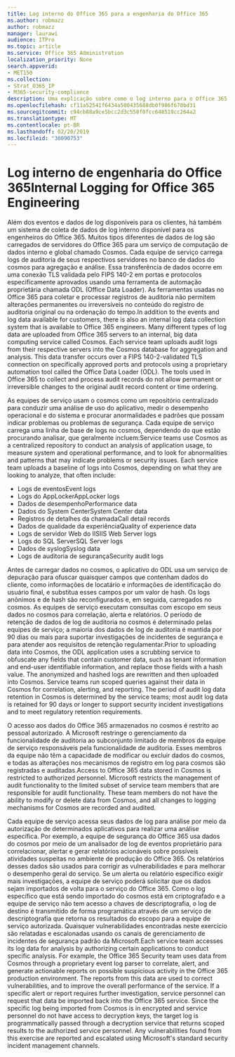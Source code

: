 ```yaml
---
title: Log interno do Office 365 para a engenharia do Office 365
ms.author: robmazz
author: robmazz
manager: laurawi
audience: ITPro
ms.topic: article
ms.service: Office 365 Administration
localization_priority: None
search.appverid:
- MET150
ms.collection:
- Strat_O365_IP
- M365-security-compliance
description: Uma explicação sobre como o log interno para o Office 365 Engineering Teams funciona.
ms.openlocfilehash: cf11a52541f6434a580435688db0f986f670bd31
ms.sourcegitcommit: c94cb88a9ce5bcc2d3c558f0fcc648519cc264a2
ms.translationtype: MT
ms.contentlocale: pt-BR
ms.lasthandoff: 02/20/2019
ms.locfileid: "30090753"
---
```

# <a name="internal-logging-for-office-365-engineering"></a><span data-ttu-id="15826-103">Log interno de engenharia do Office 365</span><span class="sxs-lookup"><span data-stu-id="15826-103">Internal Logging for Office 365 Engineering</span></span>
<span data-ttu-id="15826-p101">Além dos eventos e dados de log disponíveis para os clientes, há também um sistema de coleta de dados de log interno disponível para os engenheiros do Office 365. Muitos tipos diferentes de dados de log são carregados de servidores do Office 365 para um serviço de computação de dados interno e global chamado Cosmos. Cada equipe de serviço carrega logs de auditoria de seus respectivos servidores no banco de dados do cosmos para agregação e análise. Essa transferência de dados ocorre em uma conexão TLS validada pelo FIPS 140-2 em portas e protocolos especificamente aprovados usando uma ferramenta de automação proprietária chamada ODL (Office Data Loader). As ferramentas usadas no Office 365 para coletar e processar registros de auditoria não permitem alterações permanentes ou irreversíveis no conteúdo do registro de auditoria original ou na ordenação do tempo.</span><span class="sxs-lookup"><span data-stu-id="15826-p101">In addition to the events and log data available for customers, there is also an internal log data collection system that is available to Office 365 engineers. Many different types of log data are uploaded from Office 365 servers to an internal, big data computing service called Cosmos. Each service team uploads audit logs from their respective servers into the Cosmos database for aggregation and analysis. This data transfer occurs over a FIPS 140-2-validated TLS connection on specifically approved ports and protocols using a proprietary automation tool called the Office Data Loader (ODL). The tools used in Office 365 to collect and process audit records do not allow permanent or irreversible changes to the original audit record content or time ordering.</span></span>

<span data-ttu-id="15826-p102">As equipes de serviço usam o cosmos como um repositório centralizado para conduzir uma análise de uso do aplicativo, medir o desempenho operacional e do sistema e procurar anormalidades e padrões que possam indicar problemas ou problemas de segurança. Cada equipe de serviço carrega uma linha de base de logs no cosmos, dependendo do que estão procurando analisar, que geralmente incluem:</span><span class="sxs-lookup"><span data-stu-id="15826-p102">Service teams use Cosmos as a centralized repository to conduct an analysis of application usage, to measure system and operational performance, and to look for abnormalities and patterns that may indicate problems or security issues. Each service team uploads a baseline of logs into Cosmos, depending on what they are looking to analyze, that often include:</span></span>
- <span data-ttu-id="15826-111">Logs de eventos</span><span class="sxs-lookup"><span data-stu-id="15826-111">Event logs</span></span>
- <span data-ttu-id="15826-112">Logs do AppLocker</span><span class="sxs-lookup"><span data-stu-id="15826-112">AppLocker logs</span></span>
- <span data-ttu-id="15826-113">Dados de desempenho</span><span class="sxs-lookup"><span data-stu-id="15826-113">Performance data</span></span>
- <span data-ttu-id="15826-114">Dados do System Center</span><span class="sxs-lookup"><span data-stu-id="15826-114">System Center data</span></span>
- <span data-ttu-id="15826-115">Registros de detalhes da chamada</span><span class="sxs-lookup"><span data-stu-id="15826-115">Call detail records</span></span>
- <span data-ttu-id="15826-116">Dados de qualidade da experiência</span><span class="sxs-lookup"><span data-stu-id="15826-116">Quality of experience data</span></span>
- <span data-ttu-id="15826-117">Logs de servidor Web do IIS</span><span class="sxs-lookup"><span data-stu-id="15826-117">IIS Web Server logs</span></span>
- <span data-ttu-id="15826-118">Logs do SQL Server</span><span class="sxs-lookup"><span data-stu-id="15826-118">SQL Server logs</span></span>
- <span data-ttu-id="15826-119">Dados de syslog</span><span class="sxs-lookup"><span data-stu-id="15826-119">Syslog data</span></span>
- <span data-ttu-id="15826-120">Logs de auditoria de segurança</span><span class="sxs-lookup"><span data-stu-id="15826-120">Security audit logs</span></span>

<span data-ttu-id="15826-p103">Antes de carregar dados no cosmos, o aplicativo do ODL usa um serviço de depuração para ofuscar quaisquer campos que contenham dados do cliente, como informações de locatário e informações de identificação do usuário final, e substitua esses campos por um valor de hash. Os logs anônimos e de hash são reconfigurados e, em seguida, carregados no cosmos. As equipes de serviço executam consultas com escopo em seus dados no cosmos para correlação, alerta e relatórios. O período de retenção de dados de log de auditoria no cosmos é determinado pelas equipes de serviço; a maioria dos dados de log de auditoria é mantida por 90 dias ou mais para suportar investigações de incidentes de segurança e para atender aos requisitos de retenção regulamentar.</span><span class="sxs-lookup"><span data-stu-id="15826-p103">Prior to uploading data into Cosmos, the ODL application uses a scrubbing service to obfuscate any fields that contain customer data, such as tenant information and end-user identifiable information, and replace those fields with a hash value. The anonymized and hashed logs are rewritten and then uploaded into Cosmos. Service teams run scoped queries against their data in Cosmos for correlation, alerting, and reporting. The period of audit log data retention in Cosmos is determined by the service teams; most audit log data is retained for 90 days or longer to support security incident investigations and to meet regulatory retention requirements.</span></span>

<span data-ttu-id="15826-p104">O acesso aos dados do Office 365 armazenados no cosmos é restrito ao pessoal autorizado. A Microsoft restringe o gerenciamento da funcionalidade de auditoria ao subconjunto limitado de membros da equipe de serviço responsáveis pela funcionalidade de auditoria. Esses membros da equipe não têm a capacidade de modificar ou excluir dados do cosmos, e todas as alterações nos mecanismos de registro em log para cosmos são registradas e auditadas.</span><span class="sxs-lookup"><span data-stu-id="15826-p104">Access to Office 365 data stored in Cosmos is restricted to authorized personnel. Microsoft restricts the management of audit functionality to the limited subset of service team members that are responsible for audit functionality. These team members do not have the ability to modify or delete data from Cosmos, and all changes to logging mechanisms for Cosmos are recorded and audited.</span></span>

<span data-ttu-id="15826-p105">Cada equipe de serviço acessa seus dados de log para análise por meio da autorização de determinados aplicativos para realizar uma análise específica. Por exemplo, a equipe de segurança do Office 365 usa dados do cosmos por meio de um analisador de log de eventos proprietário para correlacionar, alertar e gerar relatórios acionáveis sobre possíveis atividades suspeitas no ambiente de produção do Office 365. Os relatórios desses dados são usados para corrigir as vulnerabilidades e para melhorar o desempenho geral do serviço. Se um alerta ou relatório específico exigir mais investigações, a equipe de serviço poderá solicitar que os dados sejam importados de volta para o serviço do Office 365. Como o log específico que está sendo importado do cosmos está em criptografado e a equipe de serviço não tem acesso a chaves de descriptografia, o log de destino é transmitido de forma programática através de um serviço de descriptografia que retorna os resultados do escopo para a equipe de serviço autorizada. Quaisquer vulnerabilidades encontradas neste exercício são relatadas e escalonadas usando os canais de gerenciamento de incidentes de segurança padrão da Microsoft.</span><span class="sxs-lookup"><span data-stu-id="15826-p105">Each service team accesses its log data for analysis by authorizing certain applications to conduct specific analysis. For example, the Office 365 Security team uses data from Cosmos through a proprietary event log parser to correlate, alert, and generate actionable reports on possible suspicious activity in the Office 365 production environment. The reports from this data are used to correct vulnerabilities, and to improve the overall performance of the service. If a specific alert or report requires further investigation, service personnel can request that data be imported back into the Office 365 service. Since the specific log being imported from Cosmos is in encrypted and service personnel do not have access to decryption keys, the target log is programmatically passed through a decryption service that returns scoped results to the authorized service personnel. Any vulnerabilities found from this exercise are reported and escalated using Microsoft's standard security incident management channels.</span></span>
